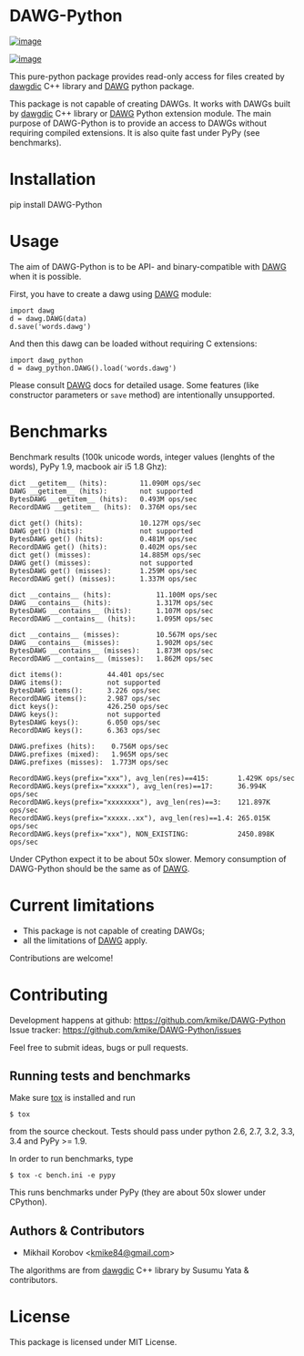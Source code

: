 # DAWG-Python

[![image](https://travis-ci.org/kmike/DAWG-Python.png?branch=master)](https://travis-ci.org/kmike/DAWG-Python)

[![image](https://coveralls.io/repos/kmike/DAWG-Python/badge.png?branch=master)](https://coveralls.io/r/kmike/DAWG-Python)

This pure-python package provides read-only access for files created by
[dawgdic](https://code.google.com/p/dawgdic/) C++ library and
[DAWG](https://github.com/kmike/DAWG) python package.

This package is not capable of creating DAWGs. It works with DAWGs built
by [dawgdic](https://code.google.com/p/dawgdic/) C++ library or
[DAWG](https://github.com/kmike/DAWG) Python extension module. The main
purpose of DAWG-Python is to provide an access to DAWGs without
requiring compiled extensions. It is also quite fast under PyPy (see
benchmarks).

# Installation

pip install DAWG-Python

# Usage

The aim of DAWG-Python is to be API- and binary-compatible with
[DAWG](https://github.com/kmike/DAWG) when it is possible.

First, you have to create a dawg using
[DAWG](https://github.com/kmike/DAWG) module:

    import dawg
    d = dawg.DAWG(data)
    d.save('words.dawg')

And then this dawg can be loaded without requiring C extensions:

    import dawg_python
    d = dawg_python.DAWG().load('words.dawg')

Please consult [DAWG](https://github.com/kmike/DAWG) docs for detailed
usage. Some features (like constructor parameters or `save` method) are
intentionally unsupported.

# Benchmarks

Benchmark results (100k unicode words, integer values (lenghts of the
words), PyPy 1.9, macbook air i5 1.8 Ghz):

    dict __getitem__ (hits):        11.090M ops/sec
    DAWG __getitem__ (hits):        not supported
    BytesDAWG __getitem__ (hits):   0.493M ops/sec
    RecordDAWG __getitem__ (hits):  0.376M ops/sec

    dict get() (hits):              10.127M ops/sec
    DAWG get() (hits):              not supported
    BytesDAWG get() (hits):         0.481M ops/sec
    RecordDAWG get() (hits):        0.402M ops/sec
    dict get() (misses):            14.885M ops/sec
    DAWG get() (misses):            not supported
    BytesDAWG get() (misses):       1.259M ops/sec
    RecordDAWG get() (misses):      1.337M ops/sec

    dict __contains__ (hits):           11.100M ops/sec
    DAWG __contains__ (hits):           1.317M ops/sec
    BytesDAWG __contains__ (hits):      1.107M ops/sec
    RecordDAWG __contains__ (hits):     1.095M ops/sec

    dict __contains__ (misses):         10.567M ops/sec
    DAWG __contains__ (misses):         1.902M ops/sec
    BytesDAWG __contains__ (misses):    1.873M ops/sec
    RecordDAWG __contains__ (misses):   1.862M ops/sec

    dict items():           44.401 ops/sec
    DAWG items():           not supported
    BytesDAWG items():      3.226 ops/sec
    RecordDAWG items():     2.987 ops/sec
    dict keys():            426.250 ops/sec
    DAWG keys():            not supported
    BytesDAWG keys():       6.050 ops/sec
    RecordDAWG keys():      6.363 ops/sec

    DAWG.prefixes (hits):    0.756M ops/sec
    DAWG.prefixes (mixed):   1.965M ops/sec
    DAWG.prefixes (misses):  1.773M ops/sec

    RecordDAWG.keys(prefix="xxx"), avg_len(res)==415:       1.429K ops/sec
    RecordDAWG.keys(prefix="xxxxx"), avg_len(res)==17:      36.994K ops/sec
    RecordDAWG.keys(prefix="xxxxxxxx"), avg_len(res)==3:    121.897K ops/sec
    RecordDAWG.keys(prefix="xxxxx..xx"), avg_len(res)==1.4: 265.015K ops/sec
    RecordDAWG.keys(prefix="xxx"), NON_EXISTING:            2450.898K ops/sec

Under CPython expect it to be about 50x slower. Memory consumption of
DAWG-Python should be the same as of
[DAWG](https://github.com/kmike/DAWG).

# Current limitations

-   This package is not capable of creating DAWGs;
-   all the limitations of [DAWG](https://github.com/kmike/DAWG) apply.

Contributions are welcome!

# Contributing

Development happens at github: <https://github.com/kmike/DAWG-Python>
Issue tracker: <https://github.com/kmike/DAWG-Python/issues>

Feel free to submit ideas, bugs or pull requests.

## Running tests and benchmarks

Make sure [tox](http://tox.testrun.org) is installed and run

    $ tox

from the source checkout. Tests should pass under python 2.6, 2.7, 3.2,
3.3, 3.4 and PyPy \>= 1.9.

In order to run benchmarks, type

    $ tox -c bench.ini -e pypy

This runs benchmarks under PyPy (they are about 50x slower under
CPython).

## Authors & Contributors

-   Mikhail Korobov \<<kmike84@gmail.com>\>

The algorithms are from [dawgdic](https://code.google.com/p/dawgdic/)
C++ library by Susumu Yata & contributors.

# License

This package is licensed under MIT License.

